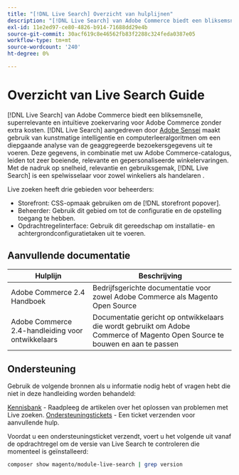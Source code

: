```yaml
---
title: "[!DNL Live Search] Overzicht van hulplijnen"
description: "[!DNL Live Search] van Adobe Commerce biedt een bliksemsnelle, superrelevante en intuïtieve zoekervaring."
exl-id: 11e2ed97-ce80-4826-b914-71688dd29e4b
source-git-commit: 30acf619c8e46562fb83f2288c324feda0387e05
workflow-type: tm+mt
source-wordcount: '240'
ht-degree: 0%

---
```


# Overzicht van Live Search Guide

[!DNL Live Search] van Adobe Commerce biedt een bliksemsnelle, superrelevante en intuïtieve zoekervaring voor Adobe Commerce zonder extra kosten. [!DNL Live Search] aangedreven door [Adobe Sensei](https://www.adobe.com/sensei.html) maakt gebruik van kunstmatige intelligentie en computerleeralgoritmen om een diepgaande analyse van de geaggregeerde bezoekersgegevens uit te voeren. Deze gegevens, in combinatie met uw Adobe Commerce-catalogus, leiden tot zeer boeiende, relevante en gepersonaliseerde winkelervaringen. Met de nadruk op snelheid, relevantie en gebruiksgemak, [!DNL Live Search] is een spelwisselaar voor zowel winkeliers als handelaren .

Live zoeken heeft drie gebieden voor beheerders:

* Storefront: CSS-opmaak gebruiken om de [!DNL storefront popover].
* Beheerder: Gebruik dit gebied om tot de configuratie en de opstelling toegang te hebben.
* Opdrachtregelinterface: Gebruik dit gereedschap om installatie- en achtergrondconfiguratietaken uit te voeren.

## Aanvullende documentatie

| Hulplijn | Beschrijving |
|--- |--- |
| Adobe Commerce 2.4 Handboek | Bedrijfsgerichte documentatie voor zowel Adobe Commerce als Magento Open Source |
| Adobe Commerce 2.4-handleiding voor ontwikkelaars | Documentatie gericht op ontwikkelaars die wordt gebruikt om Adobe Commerce of Magento Open Source te bouwen en aan te passen |

## Ondersteuning

Gebruik de volgende bronnen als u informatie nodig hebt of vragen hebt die niet in deze handleiding worden behandeld:

[Kennisbank](https://experienceleague.adobe.com/docs/commerce-knowledge-base/kb/overview.html) - Raadpleeg de artikelen over het oplossen van problemen met Live zoeken.
[Ondersteuningstickets](https://experienceleague.adobe.com/docs/commerce-knowledge-base/kb/help-center-guide/magento-help-center-user-guide.html#submit-ticket) - Een ticket verzenden voor aanvullende hulp.

Voordat u een ondersteuningsticket verzendt, voert u het volgende uit vanaf de opdrachtregel om de versie van Live Search te controleren die momenteel is geïnstalleerd:

```bash
composer show magento/module-live-search | grep version
```
